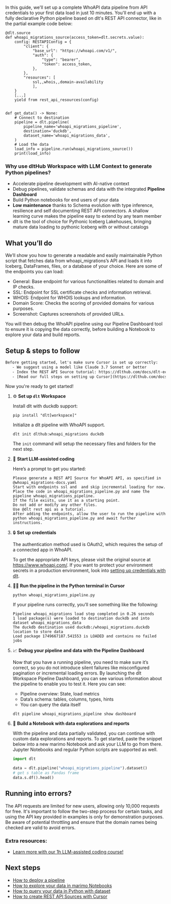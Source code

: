 In this guide, we'll set up a complete WhoAPI data pipeline from API credentials to your first data load in just 10 minutes. You'll end up with a fully declarative Python pipeline based on dlt's REST API connector, like in the partial example code below:

```python-outcome
@dlt.source
def whoapi_migrations_source(access_token=dlt.secrets.value):
    config: RESTAPIConfig = {
        "client": {
            "base_url": "https://whoapi.com/v1/",
            "auth": {
                "type": "bearer",
                "token": access_token,
            },
        },
        "resources": [
            ssl,,whois,,domain-availability
            ],
    }
    [...]
    yield from rest_api_resources(config)


def get_data() -> None:
    # Connect to destination
    pipeline = dlt.pipeline(
        pipeline_name='whoapi_migrations_pipeline',
        destination='duckdb',
        dataset_name='whoapi_migrations_data', 
    )
    # Load the data
    load_info = pipeline.run(whoapi_migrations_source())
    print(load_info) 
```

### Why use dltHub Workspace with LLM Context to generate Python pipelines?

- Accelerate pipeline development with AI-native context
- Debug pipelines, validate schemas and data with the integrated **Pipeline Dashboard**
- Build Python notebooks for end users of your data
- **Low maintenance** thanks to Schema evolution with type inference, resilience and self documenting REST API connectors. A shallow learning curve makes the pipeline easy to extend by any team member
- dlt is the tool of choice for Pythonic Iceberg Lakehouses, bringing mature data loading to pythonic Iceberg with or without catalogs

## What you’ll do

We’ll show you how to generate a readable and easily maintainable Python script that fetches data from whoapi_migrations’s API and loads it into Iceberg, DataFrames, files, or a database of your choice. Here are some of the endpoints you can load:

- General: Base endpoint for various functionalities related to domain and IP checks.
- SSL: Endpoint for SSL certificate checks and information retrieval.
- WHOIS: Endpoint for WHOIS lookups and information.
- Domain Score: Checks the scoring of provided domains for various purposes.
- Screenshot: Captures screenshots of provided URLs.

You will then debug the WhoAPI pipeline using our Pipeline Dashboard tool to ensure it is copying the data correctly, before building a Notebook to explore your data and build reports.

## Setup & steps to follow

```default
Before getting started, let's make sure Cursor is set up correctly:
   - We suggest using a model like Claude 3.7 Sonnet or better
   - Index the REST API Source tutorial: https://dlthub.com/docs/dlt-ecosystem/verified-sources/rest_api/ and add it to context as **@dlt rest api**
   - [Read our full steps on setting up Cursor](https://dlthub.com/docs/dlt-ecosystem/llm-tooling/cursor-restapi#23-configuring-cursor-with-documentation)
```

Now you're ready to get started!

1. ⚙️ **Set up `dlt` Workspace**
    
    Install dlt with duckdb support:
    ```shell
    pip install "dlt[workspace]"
    ```

    Initialize a dlt pipeline with WhoAPI support.
    ```shell
    dlt init dlthub:whoapi_migrations duckdb
    ```

    The `init` command will setup the necessary files and folders for the next step.
    
2. 🤠 **Start LLM-assisted coding**
    
    Here’s a prompt to get you started:
    
    ```prompt
    Please generate a REST API Source for WhoAPI API, as specified in @whoapi_migrations-docs.yaml 
    Start with endpoints ssl and  and skip incremental loading for now. 
    Place the code in whoapi_migrations_pipeline.py and name the pipeline whoapi_migrations_pipeline. 
    If the file exists, use it as a starting point. 
    Do not add or modify any other files. 
    Use @dlt rest api as a tutorial. 
    After adding the endpoints, allow the user to run the pipeline with python whoapi_migrations_pipeline.py and await further instructions.
    ```

    
3. 🔒 **Set up credentials** 
    
    The authentication method used is OAuth2, which requires the setup of a connected app in WhoAPI.
    
    To get the appropriate API keys, please visit the original source at https://www.whoapi.com/.
    If you want to protect your environment secrets in a production environment, look into [setting up credentials with dlt](https://dlthub.com/docs/walkthroughs/add_credentials).
    
4. 🏃‍♀️ **Run the pipeline in the Python terminal in Cursor**
    
    ```shell
    python whoapi_migrations_pipeline.py
    ```
    
    If your pipeline runs correctly, you’ll see something like the following:
    
    ```shell
    Pipeline whoapi_migrations load step completed in 0.26 seconds
    1 load package(s) were loaded to destination duckdb and into dataset whoapi_migrations_data
    The duckdb destination used duckdb:/whoapi_migrations.duckdb location to store data
    Load package 1749667187.541553 is LOADED and contains no failed jobs
    ```
    
5. 📈 **Debug your pipeline and data with the Pipeline Dashboard**

    Now that you have a running pipeline, you need to make sure it’s correct, so you do not introduce silent failures like misconfigured pagination or incremental loading errors. By launching the dlt Workspace Pipeline Dashboard, you can see various information about the pipeline to enable you to test it. Here you can see:
    - Pipeline overview: State, load metrics
    - Data’s schema: tables, columns, types, hints
    - You can query the data itself
    
    ```shell
    dlt pipeline whoapi_migrations_pipeline show dashboard
    ```
    
6. 🐍 **Build a Notebook with data explorations and reports**

    With the pipeline and data partially validated, you can continue with custom data explorations and reports. To get started, paste the snippet below into a new marimo Notebook and ask your LLM to go from there. Jupyter Notebooks and regular Python scripts are supported as well.

    
    ```python
    import dlt

   data = dlt.pipeline("whoapi_migrations_pipeline").dataset()
   # get s table as Pandas frame
   data.s.df().head()
    ```

## Running into errors?

The API requests are limited for new users, allowing only 10,000 requests for free. It's important to follow the two-step process for certain tasks, and using the API key provided in examples is only for demonstration purposes. Be aware of potential throttling and ensure that the domain names being checked are valid to avoid errors.

### Extra resources:

- [Learn more with our 1h LLM-assisted coding course!](https://www.youtube.com/watch?v=GGid70rnJuM)

## Next steps

- [How to deploy a pipeline](https://dlthub.com/docs/walkthroughs/deploy-a-pipeline)
- [How to explore your data in marimo Notebooks](https://dlthub.com/docs/general-usage/dataset-access/marimo)
- [How to query your data in Python with dataset](https://dlthub.com/docs/general-usage/dataset-access/dataset)
- [How to create REST API Sources with Cursor](https://dlthub.com/docs/dlt-ecosystem/llm-tooling/cursor-restapi)
